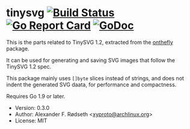 # tinysvg [![Build Status](https://travis-ci.org/xyproto/tinysvg.svg?branch=master)](https://travis-ci.org/xyproto/tinysvg) [![Go Report Card](https://goreportcard.com/badge/github.com/xyproto/tinysvg)](https://goreportcard.com/report/github.com/xyproto/tinysvg) [![GoDoc](https://godoc.org/github.com/xyproto/tinysvg?status.svg)](https://godoc.org/github.com/xyproto/tinysvg)

This is the parts related to TinySVG 1.2, extracted from the [onthefly](https://github.com/xyproto/onthefly) package.

It can be used for generating and saving SVG images that follow the TinySVG 1.2 spec.

This package mainly uses `[]byte` slices instead of strings, and does not indent the generated SVG daata, for performance and compactness.

Requires Go 1.9 or later.

* Version: 0.3.0
* Author: Alexander F. Rødseth &lt;xyproto@archlinux.org&gt;
* License: MIT
